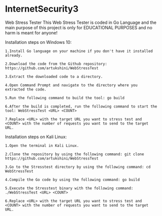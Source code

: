 # InternetSecurity3
Web Stress Tester
This Web Stress Tester is coded in Go Language and the main purpose of this project is only for EDUCATIONAL PURPOSES and no harm is meant for anyone!




   Installation steps on Windows 10:

    1.Install Go language on your machine if you don't have it installed already.

    2.Download the code from the Github repository: https://github.com/artukshini/WebStressTest

    3.Extract the downloaded code to a directory.

    4.Open Command Prompt and navigate to the directory where you extracted the code.

    5.Run the following command to build the tool: go build

    6.After the build is completed, run the following command to start the tool: WebStressTest <URL> <COUNT>
  
    7.Replace <URL> with the target URL you want to stress test and <COUNT> with the number of requests you want to send to the target URL.
  
  
  
  
   Installation steps on Kali Linux:
  
    1.Open the terminal in Kali Linux.
  
    2.Clone the repository by using the following command: git clone https://github.com/artukshini/WebStressTest
    
    3.Go to the Stresstest directory by using the following command: cd WebStressTest
  
    4.Compile the Go code by using the following command: go build
  
    5.Execute the Stresstest binary with the following command: ./WebStressTest <URL> <COUNT>

    6.Replace <URL> with the target URL you want to stress test and <COUNT> with the number of requests you want to send to the target URL.

  


